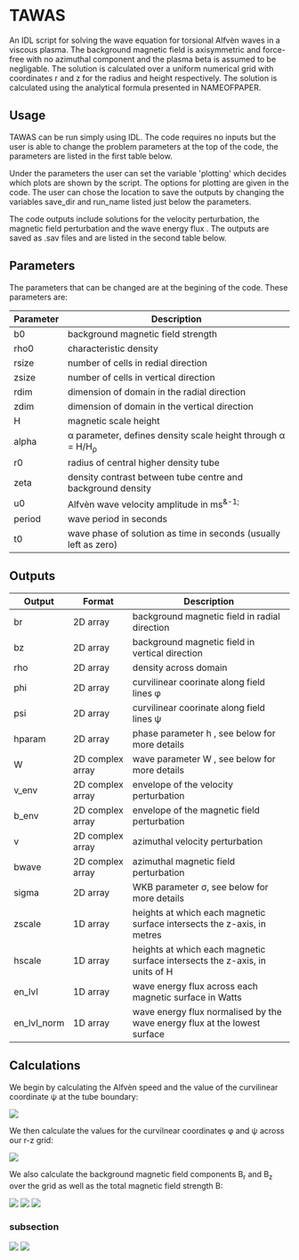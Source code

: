 # TAWAS
An IDL script for solving the wave equation for torsional Alfv&egrave;n waves in a viscous plasma. The background magnetic field is axisymmetric and force-free with no azimuthal component and the plasma beta is assumed to be negligable. The solution is calculated over a uniform numerical grid with coordinates r and z for the radius and height respectively. The solution is calculated using the analytical formula presented in NAMEOFPAPER. 

## Usage

TAWAS can be run simply using IDL. The code requires no inputs but the user is able to change the problem parameters at the top of the code, the parameters are listed in the first table below. 

Under the parameters the user can set the variable 'plotting' which decides which plots are shown by the script. The options for plotting are given in the code. The user can chose the location to save the outputs by changing the variables save_dir and run_name listed just below the parameters.

The code outputs include solutions for the velocity perturbation, the magnetic field perturbation and the wave energy flux . The outputs are saved as .sav files and are listed in the second table below.

## Parameters

The parameters that can be changed are at the begining of the code. These parameters are:

| Parameter | Description |
| --- | --- |
| b0     | background magnetic field strength                               |
| rho0   | characteristic density                                           |
| rsize  | number of cells in redial direction                              |
| zsize  | number of cells in vertical direction                            |
| rdim   | dimension of domain in the radial direction                      |
| zdim   | dimension of domain in the vertical direction                    |
| H      | magnetic scale height                                            |
| alpha  | &alpha; parameter, defines density scale height through 	&alpha; = H/H<sub>&rho;</sub>    |
| r0     | radius of central higher density tube                            |
| zeta   | density contrast between tube centre and background density      |
| u0     | Alfv&egrave;n wave velocity amplitude in ms<sup>&-1;</sup>       |
| period | wave period in seconds                                           |
| t0     | wave phase of solution as time in seconds (usually left as zero) |

## Outputs


| Output | Format | Description |
| --- | ----- | --- |
| br           | 2D array              | background magnetic field in radial direction        |
| bz           | 2D array              | background magnetic field in vertical direction      |
| rho          | 2D array              | density across domain                                |
| phi          | 2D array              | curvilinear coorinate along field lines &phi;        |
| psi          | 2D array              | curvilinear coorinate along field lines &psi;        |
| hparam       | 2D array              | phase parameter h , see below for more details       |
| W            | 2D complex array      | wave parameter W , see below for more details        |
| v_env        | 2D complex array      | envelope of the velocity perturbation                |
| b_env        | 2D complex array      | envelope of the magnetic field perturbation          |
| v            | 2D complex array      | azimuthal velocity perturbation                      |
| bwave        | 2D complex array      | azimuthal magnetic field perturbation                |
| sigma        | 2D array              | WKB parameter &sigma;, see below for more details    |
| zscale       | 1D array              | heights at which each magnetic surface intersects the z-axis, in metres       |
| hscale       | 1D array              | heights at which each magnetic surface intersects the z-axis, in units of H   |
| en_lvl       | 1D array              | wave energy flux across each magnetic surface in Watts                        |
| en_lvl_norm  | 1D array              | wave energy flux normalised by the wave energy flux at the lowest surface     |

## Calculations

We begin by calculating the Alfv&egrave;n speed and the value of the curvilinear coordinate &psi; at the tube boundary:

<img src="https://render.githubusercontent.com/render/math?math=\displaystyle V_0 = \frac{B_0}{\sqrt{\mu_0 \rho_0}} \qquad \psi_b = r_0J_1\left(\frac{r_0}{H}\right)">

We then calculate the values for the curvilnear coordinates &phi; and &psi; across our r-z grid:

<img src="https://render.githubusercontent.com/render/math?math=\displaystyle \phi = -H \exp\left(\frac{z}{H}\right)J_0\left(\frac{r}{H}\right) \qquad \psi = r \exp\left(\frac{z}{H}\right)J_1\left(\frac{r}{H}\right)">

We also calculate the background magnetic field components B<sub>r</sub> and B<sub>z</sub> over the grid as well as the total magnetic field strength B:

<img src="https://render.githubusercontent.com/render/math?math=\displaystyle B_r = B_0\exp\left(-\frac{z}{H}\right)J_1\left(\frac{r}{H}\right)">
<img src="https://render.githubusercontent.com/render/math?math=\displaystyle B_z = B_0\exp\left(-\frac{z}{H}\right)J_0\left(\frac{r}{H}\right)">
<img src="https://render.githubusercontent.com/render/math?math=\displaystyle B = \sqrt{(B_r^2 %2B B_z^2)}">



### subsection

<img src="https://render.githubusercontent.com/render/math?math=e^{i \pi} = -1">

<img src="https://render.githubusercontent.com/render/math?math=\displaystyle \int_0^1 \: e^{i \pi} dx">

